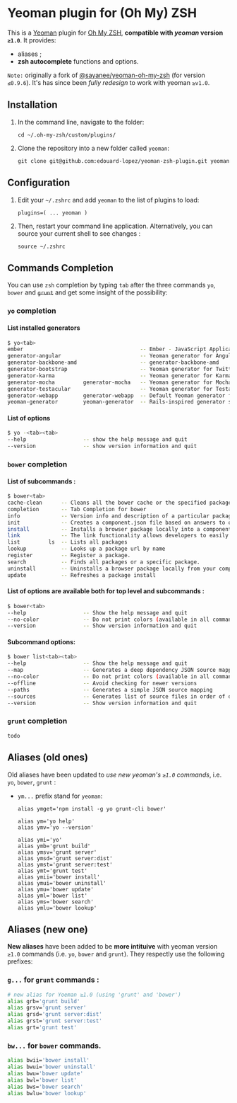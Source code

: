# Yeoman plugin for (Oh My) ZSH

This is a [Yeoman](http://yeoman.io/) plugin for [Oh My ZSH](https://github.com/robbyrussell/oh-my-zsh), **compatible with _yeoman_ version `≥1.0`**. It provides:
* aliases ;
* **zsh autocomplete** functions and options.

`Note:` originally a fork of [@sayanee/yeoman-oh-my-zsh](sayanee/yeoman-oh-my-zsh) (for version `≤0.9.6`). It's has since been _fully redesign_ to work with yeoman `≥v1.0`.

## Installation

1. In the command line, navigate to the folder:

    ```
    cd ~/.oh-my-zsh/custom/plugins/
    ```
2. Clone the repository into a new folder called `yeoman`:

    ```
    git clone git@github.com:edouard-lopez/yeoman-zsh-plugin.git yeoman
    ```

## Configuration

1. Edit your `~/.zshrc` and add `yeoman` to the list of plugins to load:

    ```
    plugins=( ... yeoman )
    ```

2. Then, restart your command line application. Alternatively, you can source your current shell to see changes :

    ```
    source ~/.zshrc
    ```

## Commands Completion

You can use `zsh` completion by typing `tab` after the three commands `yo`, `bower` and ~~`grunt`~~ and get some insight of the possibility:

### `yo` completion

#### List installed generators

```bash
$ yo<tab>
ember                                     -- Ember - JavaScript Application Framework
generator-angular                         -- Yeoman generator for AngularJS
generator-backbone-amd                    -- generator-backbone-amd
generator-bootstrap                       -- Yeoman generator for Twitter Bootstrap
generator-karma                           -- Yeoman generator for Karma
generator-mocha         generator-mocha   -- Yeoman generator for Mocha
generator-testacular                      -- Yeoman generator for Testacular
generator-webapp        generator-webapp  -- Default Yeoman generator for scaffolding out a front-end web app
yeoman-generator        yeoman-generator  -- Rails-inspired generator system that provides scaffolding for your apps
```

#### List of options

```bash
$ yo -<tab><tab>
--help                  -- show the help message and quit
--version               -- show version information and quit
```

### `bower` completion

#### List of subcommands :

```bash
$ bower<tab>
cache-clean      -- Cleans all the bower cache or the specified packages cache
completion       -- Tab Completion for bower
info             -- Version info and description of a particular package.
init             -- Creates a component.json file based on answers to questions
install          -- Installs a browser package locally into a components directory
link             -- The link functionality allows developers to easily test their packages. Linking is a two-step process.
list         ls  -- Lists all packages
lookup           -- Looks up a package url by name
register         -- Register a package.
search           -- Finds all packages or a specific package.
uninstall        -- Uninstalls a browser package locally from your components directory
update           -- Refreshes a package install
```

#### List of options are available both for top level and subcommands :

```bash
$ bower<tab>
--help                  -- Show the help message and quit
--no-color              -- Do not print colors (available in all commands)
--version               -- Show version information and quit
```

#### Subcommand options:

```bash
$ bower list<tab><tab>
--help                  -- Show the help message and quit
--map                   -- Generates a deep dependency JSON source mapping
--no-color              -- Do not print colors (available in all commands)
--offline               -- Avoid checking for newer versions
--paths                 -- Generates a simple JSON source mapping
--sources               -- Generates list of source files in order of dependency
--version               -- Show version information and quit
```

### `grunt` completion

    todo

## Aliases (old ones)

Old aliases have been updated to *use new yeoman's `≥1.0` commands*, i.e. `yo`, `bower`, `grunt` :

* `ym...` prefix stand for `yeoman`:

    ```
    alias ymget='npm install -g yo grunt-cli bower'

    alias ym='yo help'
    alias ymv='yo --version'

    alias ymi='yo'
    alias ymb='grunt build'
    alias ymsv='grunt server'
    alias ymsd='grunt server:dist'
    alias ymst='grunt server:test'
    alias ymt='grunt test'
    alias ymii='bower install'
    alias ymui='bower uninstall'
    alias ymu='bower update'
    alias yml='bower list'
    alias yms='bower search'
    alias ymlu='bower lookup'
    ```

## Aliases (new one)

**New aliases**  have been added to be **more intituive** with yeoman version `≥1.0` commands (i.e. `yo`, `bower` and `grunt`). They respectly use the following prefixes:

### `g...` for `grunt` commands :

```bash
# new alias for Yoeman ≥1.0 (using 'grunt' and 'bower')
alias grb='grunt build'
alias grsv='grunt server'
alias grsd='grunt server:dist'
alias grst='grunt server:test'
alias grt='grunt test'
```

### `bw...` for `bower` commands.

```bash
alias bwii='bower install'
alias bwui='bower uninstall'
alias bwu='bower update'
alias bwl='bower list'
alias bws='bower search'
alias bwlu='bower lookup'
```
